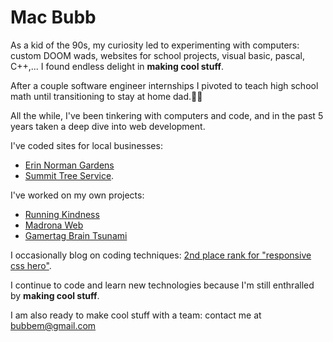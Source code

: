 # Mac Bubb
As a kid of the 90s, my curiosity led to experimenting with computers: custom DOOM wads, websites for school projects, visual basic, pascal, C++,... I found endless delight in **making cool stuff**.

After a couple software engineer internships I pivoted to teach high school math until transitioning to stay at home dad.👨‍🍼

All the while, I've been tinkering with computers and code, and in the past 5 years taken a deep dive into web development.

I've coded sites for local businesses: 
- [Erin Norman Gardens](https://erinnormangardens.com) 
- [Summit Tree Service](https://summittreepros.com).

I've worked on my own projects:
- [Running Kindness](https://runningkindness.com)
- [Madrona Web](https://madronaweb.com)
- [Gamertag Brain Tsunami](https://gamertagbraintsunami.com)

I occasionally blog on coding techniques: [2nd place rank for "responsive css hero"](https://www.google.com/search?client=firefox-b-1-d&q=responsive+css+hero).

I continue to code and learn new technologies because I'm still enthralled by **making cool stuff**.  

I am also ready to make cool stuff with a team: contact me at bubbem@gmail.com

<!---
macbubb/macbubb is a ✨ special ✨ repository because its `README.md` (this file) appears on your GitHub profile.
You can click the Preview link to take a look at your changes.
--->
